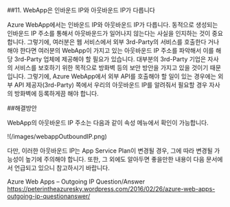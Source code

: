##11. WebApp은 인바운드 IP와 아웃바운드 IP가 다릅니다

Azure WebApp에서는 인바운드 IP와 아웃바운드 IP가 다릅니다. 동적으로 생성되는 인바운드 IP 주소를 통해서 아웃바운드가 일어나지 않는다는 사실을 인지하는 것이 중요합니다. 그렇기에, 여러분은 웹 서비스에서 외부 3rd-Party의 서비스를 호출한다 거나 해야 한다면 여러분의 WebApp이 가지고 있는 아웃바운드 IP 주소를 파악해서 이를 해당 3rd-Party 업체에 제공해야 할 필요가 있습니다. 대부분의 3rd-Party 기업은 자사의 서비스를 보호하기 위한 목적으로 방화벽 등의 보안 방안을 가지고 있을 것이기 때문입니다. 그렇기에, Azure WebApp에서 외부 API를 호출해야 할 일이 있는 경우에는 외부 API 제공자(3rd-Party) 쪽에서 우리의 아웃바운드 IP를 알려줘서 필요할 경우 자사의 방화벽에 등록하게끔 해야 합니다.

##해결방안

WebApp의 아웃바운드 IP 주소는 다음과 같이 속성 메뉴에서 확인이 가능합니다.

!(/images/webappOutboundIP.png)

다만, 이러한 아웃바운드 IP는 App Service Plan이 변경될 경우, 그에 따라 변경될 가능성이 높기에 주의해야 합니다. 또한, 그 외에도 알아두면 좋을만한 내용이 다음 문서에서 언급되고 있으니 참고하시기 바랍니다.

Azure Web Apps – Outgoing IP Question/Answer    
https://peterintheazuresky.wordpress.com/2016/02/26/azure-web-apps-outgoing-ip-questionanswer/
